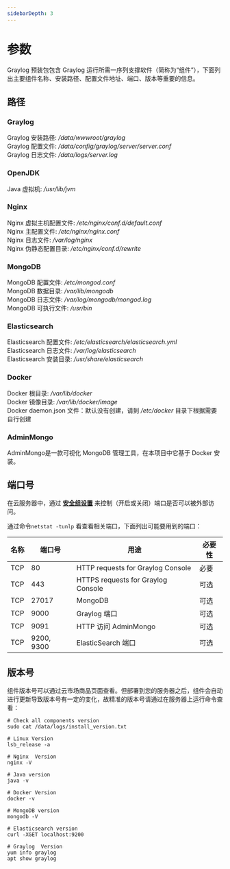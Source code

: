 ```yaml
---
sidebarDepth: 3
---
```


# 参数

Graylog 预装包包含 Graylog 运行所需一序列支撑软件（简称为“组件”），下面列出主要组件名称、安装路径、配置文件地址、端口、版本等重要的信息。

## 路径

### Graylog

Graylog 安装路径: */data/wwwroot/graylog*  
Graylog 配置文件: */data/config/graylog/server/server.conf*  
Graylog 日志文件: */data/logs/server.log*  

### OpenJDK

Java 虚拟机: */usr/lib/jvm*  

### Nginx

Nginx 虚拟主机配置文件: */etc/nginx/conf.d/default.conf*    
Nginx 主配置文件: */etc/nginx/nginx.conf*   
Nginx 日志文件: */var/log/nginx*  
Nginx 伪静态配置目录: */etc/nginx/conf.d/rewrite* 

### MongoDB

MongoDB 配置文件: */etc/mongod.conf*  
MongoDB 数据目录: */var/lib/mongodb*  
MongoDB 日志文件: */var/log/mongodb/mongod.log*  
MongoDB 可执行文件: */usr/bin*  

### Elasticsearch

Elasticsearch 配置文件: */etc/elasticsearch/elasticsearch.yml*  
Elasticsearch 日志文件: */var/log/elasticsearch*  
Elasticsearch 安装目录: */usr/share/elasticsearch*  

### Docker

Docker 根目录: */var/lib/docker*  
Docker 镜像目录: */var/lib/docker/image*   
Docker daemon.json 文件：默认没有创建，请到 */etc/docker* 目录下根据需要自行创建   

### AdminMongo

AdminMongo是一款可视化 MongoDB 管理工具，在本项目中它基于 Docker 安装。

## 端口号

在云服务器中，通过 **[安全组设置](https://support.websoft9.com/docs/faq/zh/tech-instance.html)** 来控制（开启或关闭）端口是否可以被外部访问。 

通过命令`netstat -tunlp` 看查看相关端口，下面列出可能要用到的端口：

| 名称 | 端口号 | 用途 |  必要性 |
| --- | --- | --- | --- |
| TCP | 80 | HTTP requests for Graylog Console| 必要 |
| TCP | 443 | HTTPS requests for Graylog Console | 可选 |
| TCP | 27017 | MongoDB | 可选 |
| TCP | 9000 | Graylog 端口 | 可选 |
| TCP | 9091 | HTTP 访问 AdminMongo | 可选 |
| TCP | 9200, 9300 | ElasticSearch 端口 | 可选 |

## 版本号

组件版本号可以通过云市场商品页面查看。但部署到您的服务器之后，组件会自动进行更新导致版本号有一定的变化，故精准的版本号请通过在服务器上运行命令查看：

```shell
# Check all components version
sudo cat /data/logs/install_version.txt

# Linux Version
lsb_release -a

# Nginx  Version
nginx -V

# Java version
java -v

# Docker Version
docker -v

# MongoDB version
mongodb -V

# Elasticsearch version
curl -XGET localhost:9200

# Graylog  Version
yum info graylog
apt show graylog
```